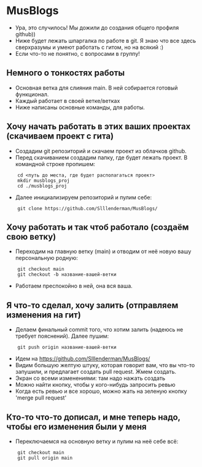 # MusBlogs
- Ура, это случилось! Мы дожили до создания общего профиля github))
- Ниже будет лежать шпаргалка по работе в git. Я знаю что все здесь сверхразумы и умеют работать с гитом, но на всякий :)
- Если что-то не понятно, с вопросами в группу!

## Немного о тонкостях работы
- Основная ветка для слияния main. В ней собирается готовый функционал.
- Каждый работает в своей ветке/ветках
- Ниже написаны основные команды, для работы.

## Хочу начать работать в этих ваших проектах (скачиваем проект с гита)
- Создадим git репозиторий и скачаем проект из облачков github.
- Перед скачиванием создадим папку, где будет лежать проект. В командной строке пропишем:
```
    cd <путь до места, где будет располагаться проект>
    mkdir musblogs_proj
    cd ./musblogs_proj
```
- Далее инициализируем репозиторий и пулим себе:
```
    git clone https://github.com/Slllenderman/MusBlogs/
```    

## Хочу работать и так чтоб работало (создаём свою ветку)
- Переходим на главную ветку (main) и отводим от неё новую вашу персональную родную:
``` 
    git checkout main
    git checkout -b название-вашей-ветки
```    
- Работаем преспокойно в ней, она вся ваша.

## Я что-то сделал, хочу залить (отправляем изменения на гит)
- Делаем финальный commit того, что хотим залить (надеюсь не требует пояснений). Далее пушим:
```
    git push origin название-вашей-ветки
```    
- Идем на https://github.com/Slllenderman/MusBlogs/
- Видим большую желтую штуку, которая говорит вам, что вы что-то запушили, и предлагает создать pull request. Жмем создать.
- Экран со всеми изменениями: там надо нажать создать
- Можно найти кнопку, чтобы у кого-нибудь запросить ревью
- Когда есть ревью и все хорошо, можно жать на зеленую кнопку 'merge pull request'

## Кто-то что-то дописал, и мне теперь надо, чтобы его изменения были у меня
- Переключаемся на основную ветку и пулим на неё себе всё:
```
    git checkout main
    git pull origin main
```
    
